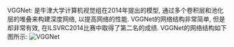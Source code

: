 VGGNet: 是牛津大学计算机视觉组在2014年提出的模型, 通过多个卷积层和池化层的堆叠来构建深度网络, 以提高网络的性能. VGGNet的网络结构非常简单, 但是却非常有效, 在ILSVRC2014比赛中取得了第二名的成绩. VGGNet的网络结构如下图所示:
![VGGNet](https://raw.githubusercontent.com/chenyuntc/pytorch-book/master/chapter04-CNN%E5%9F%BA%E7%A1%80/imgs/vgg.png)